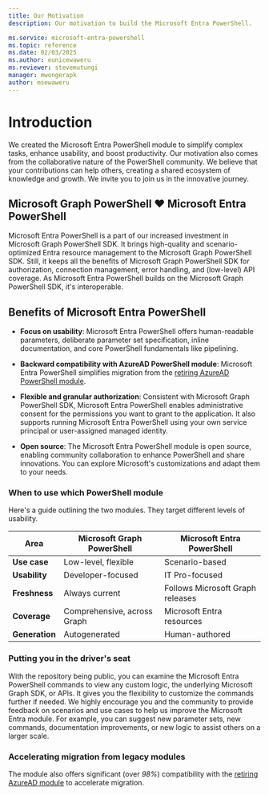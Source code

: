 ```yaml
---
title: Our Motivation
description: Our motivation to build the Microsoft Entra PowerShell.

ms.service: microsoft-entra-powershell
ms.topic: reference
ms.date: 02/03/2025
ms.author: eunicewaweru
ms.reviewer: stevemutungi
manager: mwongerapk
author: msewaweru
---
```


# Introduction

We created the Microsoft Entra PowerShell module to simplify complex tasks, enhance usability, and boost productivity. Our motivation also comes from the collaborative nature of the PowerShell community. We believe that your contributions can help others, creating a shared ecosystem of knowledge and growth. We invite you to join us in the innovative journey.

## Microsoft Graph PowerShell ❤️ Microsoft Entra PowerShell

Microsoft Entra PowerShell is a part of our increased investment in Microsoft Graph PowerShell SDK. It brings high-quality and scenario-optimized Entra resource management to the Microsoft Graph PowerShell SDK. Still, it keeps all the benefits of Microsoft Graph PowerShell SDK for authorization, connection management, error handling, and (low-level) API coverage. As Microsoft Entra PowerShell builds on the Microsoft Graph PowerShell SDK, it's interoperable.

## Benefits of Microsoft Entra PowerShell

- **Focus on usability**: Microsoft Entra PowerShell offers human-readable parameters, deliberate parameter set specification, inline documentation, and core PowerShell fundamentals like pipelining.

- **Backward compatibility with AzureAD PowerShell module**: Microsoft Entra PowerShell simplifies migration from the [retiring AzureAD PowerShell module][azureADRetirement].

- **Flexible and granular authorization**: Consistent with Microsoft Graph PowerShell SDK, Microsoft Entra PowerShell enables administrative consent for the permissions you want to grant to the application. It also supports running Microsoft Entra PowerShell using your own service principal or user-assigned managed identity.

- **Open source**: The Microsoft Entra PowerShell module is open source, enabling community collaboration to enhance PowerShell and share innovations. You can explore Microsoft's customizations and adapt them to your needs.

### When to use which PowerShell module

Here's a guide outlining the two modules. They target different levels of usability.

| Area         | Microsoft Graph PowerShell | Microsoft Entra PowerShell  |
|-------------|--------------------------|---------------------------|
| **Use case**  | Low-level, flexible       | Scenario-based            |
| **Usability** | Developer-focused        | IT Pro-focused            |
| **Freshness** | Always current           | Follows Microsoft Graph releases |
| **Coverage**  | Comprehensive, across Graph | Microsoft Entra resources |
| **Generation** | Autogenerated            | Human-authored            |

### Putting you in the driver's seat

With the repository being public, you can examine the Microsoft Entra PowerShell commands to view any custom logic, the underlying Microsoft Graph SDK, or APIs. It gives you the flexibility to customize the commands further if needed. We highly encourage you and the community to provide feedback on scenarios and use cases to help us improve the Microsoft Entra module. For example, you can suggest new parameter sets, new commands, documentation improvements, or new logic to assist others on a larger scale.

### Accelerating migration from legacy modules

The module also offers significant (over _98%_) compatibility  with the [retiring AzureAD module][azureADRetirement] to accelerate migration.

[azureADRetirement]: https://techcommunity.microsoft.com/blog/microsoft-entra-blog/action-required-msonline-and-azuread-powershell-retirement---2025-info-and-resou/4364991
